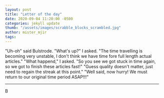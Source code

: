 ```yaml
---
layout: post
title: "Letter of the day"
date: 2020-09-04 11:20:00 -0500
categories: jekyll update
thumb: "/assets/images/scrabble_blocks_scrambled.jpg"
author: mister_mjir
tags:
---
```


"Uh-oh" said Bulstrode. "What's up?" I asked. "The time travelling is becoming very unstable, I don't think we have time fore full length actual articles." "What
happend," I asked. "So you see we got stuck in time again, so we got to finish these articles fast!" "Guess quality doesn't matter, just need to regain the streak
at this point." "Well said, now hurry! We must return to our original time period ASAP!!!"

---
B
